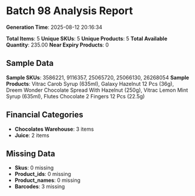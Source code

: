 # Batch 98 Analysis Report

**Generation Time**: 2025-08-12 20:16:34

**Total Items**: 5
**Unique SKUs**: 5
**Unique Products**: 5
**Total Available Quantity**: 235.00
**Near Expiry Products**: 0

## Sample Data
**Sample SKUs**: 3586221, 9116357, 25065720, 25066130, 26268054
**Sample Products**: Vitrac Carob Syrup (635ml), Galaxy Hazelnut 12 Pcs (36g), Dreem Wonder Chocolate Spread With Hazelnut (250g), Vitrac Lemon Mint Syrup (635ml), Flutes Chocolate 2 Fingers 12 Pcs (22.5g)

## Financial Categories
- **Chocolates Warehouse**: 3 items
- **Juice**: 2 items

## Missing Data
- **Skus**: 0 missing
- **Product_ids**: 0 missing
- **Product_names**: 0 missing
- **Barcodes**: 3 missing
